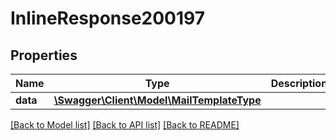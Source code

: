 # InlineResponse200197

## Properties
Name | Type | Description | Notes
------------ | ------------- | ------------- | -------------
**data** | [**\Swagger\Client\Model\MailTemplateType**](MailTemplateType.md) |  | [optional] 

[[Back to Model list]](../../README.md#documentation-for-models) [[Back to API list]](../../README.md#documentation-for-api-endpoints) [[Back to README]](../../README.md)


